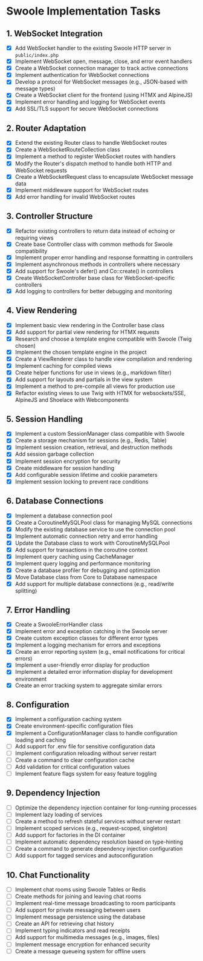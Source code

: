 # Swoole Implementation Tasks

## 1. WebSocket Integration
- [x] Add WebSocket handler to the existing Swoole HTTP server in `public/index.php`
- [x] Implement WebSocket open, message, close, and error event handlers
- [x] Create a WebSocket connection manager to track active connections
- [x] Implement authentication for WebSocket connections
- [x] Develop a protocol for WebSocket messages (e.g., JSON-based with message types)
- [x] Create a WebSocket client for the frontend (using HTMX and AlpineJS)
- [x] Implement error handling and logging for WebSocket events
- [x] Add SSL/TLS support for secure WebSocket connections

## 2. Router Adaptation
- [x] Extend the existing Router class to handle WebSocket routes
- [x] Create a WebSocketRouteCollection class
- [x] Implement a method to register WebSocket routes with handlers
- [x] Modify the Router's dispatch method to handle both HTTP and WebSocket requests
- [x] Create a WebSocketRequest class to encapsulate WebSocket message data
- [x] Implement middleware support for WebSocket routes
- [x] Add error handling for invalid WebSocket routes

## 3. Controller Structure
- [x] Refactor existing controllers to return data instead of echoing or requiring views
- [x] Create base Controller class with common methods for Swoole compatibility
- [x] Implement proper error handling and response formatting in controllers
- [x] Implement asynchronous methods in controllers where necessary
- [x] Add support for Swoole's defer() and Co::create() in controllers
- [x] Create WebSocketController base class for WebSocket-specific controllers
- [x] Add logging to controllers for better debugging and monitoring

## 4. View Rendering
- [x] Implement basic view rendering in the Controller base class
- [x] Add support for partial view rendering for HTMX requests
- [x] Research and choose a template engine compatible with Swoole (Twig chosen)
- [x] Implement the chosen template engine in the project
- [x] Create a ViewRenderer class to handle view compilation and rendering
- [x] Implement caching for compiled views
- [x] Create helper functions for use in views (e.g., markdown filter)
- [x] Add support for layouts and partials in the view system
- [x] Implement a method to pre-compile all views for production use
- [x] Refactor existing views to use Twig with HTMX for websockets/SSE, AlpineJS and Shoelace with Webcomponents

## 5. Session Handling
- [x] Implement a custom SessionManager class compatible with Swoole
- [x] Create a storage mechanism for sessions (e.g., Redis, Table)
- [x] Implement session creation, retrieval, and destruction methods
- [x] Add session garbage collection
- [x] Implement session encryption for security
- [x] Create middleware for session handling
- [x] Add configurable session lifetime and cookie parameters
- [x] Implement session locking to prevent race conditions

## 6. Database Connections
- [x] Implement a database connection pool
- [x] Create a CoroutineMySQLPool class for managing MySQL connections
- [x] Modify the existing database service to use the connection pool
- [x] Implement automatic connection retry and error handling
- [x] Update the Database class to work with CoroutineMySQLPool
- [x] Add support for transactions in the coroutine context
- [x] Implement query caching using CacheManager
- [x] Implement query logging and performance monitoring
- [x] Create a database profiler for debugging and optimization
- [x] Move Database class from Core to Database namespace
- [x] Add support for multiple database connections (e.g., read/write splitting)

## 7. Error Handling
- [x] Create a SwooleErrorHandler class
- [x] Implement error and exception catching in the Swoole server
- [x] Create custom exception classes for different error types
- [x] Implement a logging mechanism for errors and exceptions
- [x] Create an error reporting system (e.g., email notifications for critical errors)
- [x] Implement a user-friendly error display for production
- [x] Implement a detailed error information display for development environment
- [x] Create an error tracking system to aggregate similar errors

## 8. Configuration
- [x] Implement a configuration caching system
- [x] Create environment-specific configuration files
- [x] Implement a ConfigurationManager class to handle configuration loading and caching
- [ ] Add support for .env file for sensitive configuration data
- [ ] Implement configuration reloading without server restart
- [ ] Create a command to clear configuration cache
- [ ] Add validation for critical configuration values
- [ ] Implement feature flags system for easy feature toggling

## 9. Dependency Injection
- [ ] Optimize the dependency injection container for long-running processes
- [ ] Implement lazy loading of services
- [ ] Create a method to refresh stateful services without server restart
- [ ] Implement scoped services (e.g., request-scoped, singleton)
- [ ] Add support for factories in the DI container
- [ ] Implement automatic dependency resolution based on type-hinting
- [ ] Create a command to generate dependency injection configuration
- [ ] Add support for tagged services and autoconfiguration

## 10. Chat Functionality
- [ ] Implement chat rooms using Swoole Tables or Redis
- [ ] Create methods for joining and leaving chat rooms
- [ ] Implement real-time message broadcasting to room participants
- [ ] Add support for private messaging between users
- [ ] Implement message persistence using the database
- [ ] Create an API for retrieving chat history
- [ ] Implement typing indicators and read receipts
- [ ] Add support for multimedia messages (e.g., images, files)
- [ ] Implement message encryption for enhanced security
- [ ] Create a message queueing system for offline users